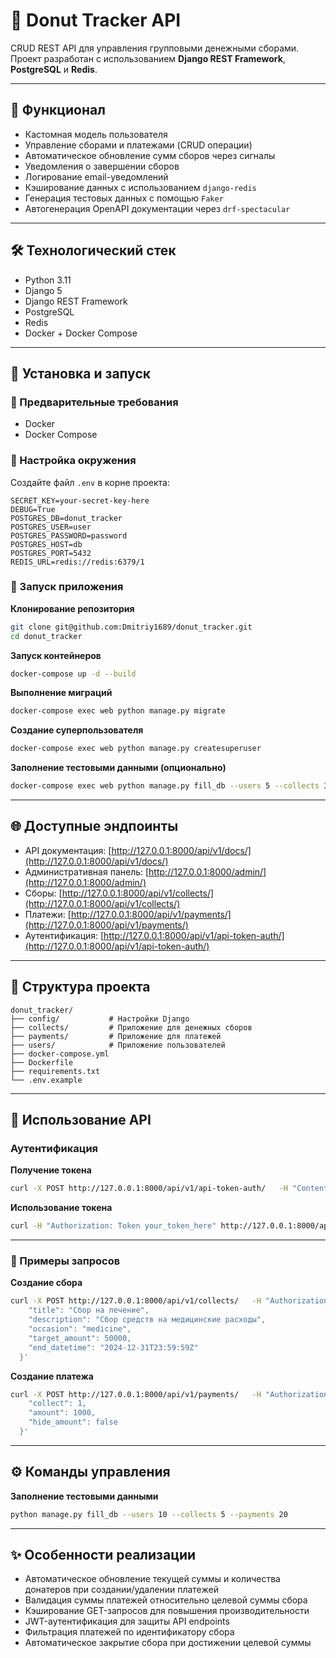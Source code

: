 # 🍩 Donut Tracker API
CRUD REST API для управления групповыми денежными сборами.  
Проект разработан с использованием **Django REST Framework**, **PostgreSQL** и **Redis**.

---

## 📌 Функционал
- Кастомная модель пользователя  
- Управление сборами и платежами (CRUD операции)  
- Автоматическое обновление сумм сборов через сигналы  
- Уведомления о завершении сборов  
- Логирование email-уведомлений  
- Кэширование данных с использованием `django-redis`  
- Генерация тестовых данных с помощью `Faker`  
- Автогенерация OpenAPI документации через `drf-spectacular`  

---

## 🛠 Технологический стек
- Python 3.11  
- Django 5  
- Django REST Framework  
- PostgreSQL  
- Redis  
- Docker + Docker Compose  

---

## 🚀 Установка и запуск

### 🔹 Предварительные требования
- Docker  
- Docker Compose  

### 🔹 Настройка окружения
Создайте файл `.env` в корне проекта:

```env
SECRET_KEY=your-secret-key-here
DEBUG=True
POSTGRES_DB=donut_tracker
POSTGRES_USER=user
POSTGRES_PASSWORD=password
POSTGRES_HOST=db
POSTGRES_PORT=5432
REDIS_URL=redis://redis:6379/1
```

### 🔹 Запуск приложения

**Клонирование репозитория**
```bash
git clone git@github.com:Dmitriy1689/donut_tracker.git
cd donut_tracker
```

**Запуск контейнеров**
```bash
docker-compose up -d --build
```

**Выполнение миграций**
```bash
docker-compose exec web python manage.py migrate
```

**Создание суперпользователя**
```bash
docker-compose exec web python manage.py createsuperuser
```

**Заполнение тестовыми данными (опционально)**
```bash
docker-compose exec web python manage.py fill_db --users 5 --collects 3 --payments 10
```

---

## 🌐 Доступные эндпоинты
- API документация: [http://127.0.0.1:8000/api/v1/docs/](http://127.0.0.1:8000/api/v1/docs/)  
- Административная панель: [http://127.0.0.1:8000/admin/](http://127.0.0.1:8000/admin/)  
- Сборы: [http://127.0.0.1:8000/api/v1/collects/](http://127.0.0.1:8000/api/v1/collects/)  
- Платежи: [http://127.0.0.1:8000/api/v1/payments/](http://127.0.0.1:8000/api/v1/payments/)  
- Аутентификация: [http://127.0.0.1:8000/api/v1/api-token-auth/](http://127.0.0.1:8000/api/v1/api-token-auth/)  

---

## 📂 Структура проекта
```
donut_tracker/
├── config/           # Настройки Django
├── collects/         # Приложение для денежных сборов
├── payments/         # Приложение для платежей
├── users/            # Приложение пользователей
├── docker-compose.yml
├── Dockerfile
├── requirements.txt
└── .env.example
```

---

## 🔑 Использование API

### Аутентификация

**Получение токена**
```bash
curl -X POST http://127.0.0.1:8000/api/v1/api-token-auth/   -H "Content-Type: application/json"   -d '{"username": "your_username", "password": "your_password"}'
```

**Использование токена**
```bash
curl -H "Authorization: Token your_token_here" http://127.0.0.1:8000/api/v1/collects/
```

---

### 📌 Примеры запросов

**Создание сбора**
```bash
curl -X POST http://127.0.0.1:8000/api/v1/collects/   -H "Authorization: Token your_token"   -H "Content-Type: application/json"   -d '{
    "title": "Сбор на лечение",
    "description": "Сбор средств на медицинские расходы",
    "occasion": "medicine",
    "target_amount": 50000,
    "end_datetime": "2024-12-31T23:59:59Z"
  }'
```

**Создание платежа**
```bash
curl -X POST http://127.0.0.1:8000/api/v1/payments/   -H "Authorization: Token your_token"   -H "Content-Type: application/json"   -d '{
    "collect": 1,
    "amount": 1000,
    "hide_amount": false
  }'
```

---

## ⚙️ Команды управления

**Заполнение тестовыми данными**
```bash
python manage.py fill_db --users 10 --collects 5 --payments 20
```

---

## ✨ Особенности реализации
- Автоматическое обновление текущей суммы и количества донатеров при создании/удалении платежей  
- Валидация суммы платежей относительно целевой суммы сбора  
- Кэширование GET-запросов для повышения производительности  
- JWT-аутентификация для защиты API endpoints  
- Фильтрация платежей по идентификатору сбора  
- Автоматическое закрытие сбора при достижении целевой суммы  
